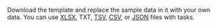 Download the template and replace the sample data in it with your own data. You can use [XLSX](../../glossary.md#xlsx-format), TXT, [TSV](../../glossary.md#tsv-format), [CSV](../../glossary.md#csv-format), or [JSON](../../glossary.md#json-format) files with tasks.
